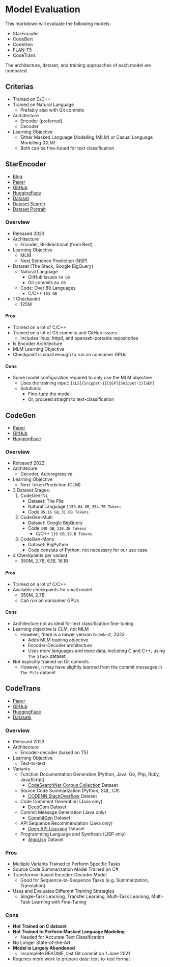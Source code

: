 # Model Evaluation

This markdown will evaluate the following models:

- StarEncoder
- CodeBert
- CodeGen
- FLAN-T5
- CodeTrans

The architecture, dataset, and training approaches of each model are compared.

## Criterias

- Trained on C/C++
- Trained on Natural Language
  - Prefably also with Git commits
- Architecture
  - Encoder (preferred)
  - Decoder
- Learning Objective
  - Either Masked Language Modelling (MLM) or Casual Language Modelling (CLM)
  - Both can be fine-tuned for text classification

## StarEncoder

- [Blog](https://huggingface.co/blog/starcoder)
- [Paper](https://arxiv.org/pdf/2305.06161.pdf)
- [GitHub](https://github.com/bigcode-project/bigcode-encoder)
- [HuggingFace](https://huggingface.co/bigcode/starencoder)
- [Dataset](https://huggingface.co/datasets/bigcode/starcoderdata)
- [Dataset Search](https://huggingface.co/spaces/bigcode/search)
- [Dataset Portrait](https://stack.dataportraits.org/)

### Overview

- Released 2023
- Architecture
  - Encoder, Bi-directional (from Bert)
- Learning Objective
  - MLM
  - Next Sentence Prediction (NSP)
- Dataset (The Stack, Google BigQuery)
  - Natural Language
    - GitHub issues `54 GB`
    - Git commits `64 GB`
  - Code: Over 80 Languages
    - C/C++ `103 GB`
- 1 Checkpoint
  - 125M

#### Pros

- Trained on a lot of C/C++
- Trained on a lot of Git commits and GitHub issues
  - Includes linux, httpd, and openssh-portable repositories
- Is Encoder Architecture
- MLM Learning Objective
- Checkpoint is small enough to run on consumer GPUs

#### Cons

- Some model configuration required to only use the MLM objective
  - Uses the training input: `[CLS]{Snippet-1}[SEP]{Snippet-2}[SEP]`
  - Solutions:
    - Fine-tune the model
    - Or, proceed straight to text-classification

## CodeGen

- [Paper](https://arxiv.org/pdf/2203.13474.pdf)
- [GitHub](https://github.com/salesforce/CodeGen)
- [HuggingFace](https://huggingface.co/docs/transformers/model_doc/codegen)

### Overview

- Released 2022
- Architecure
  - Decoder, Autoregressive
- Learning Objective
  - Next-token Prediction (CLM)
- 3 Dataset Stages:
  1. CodeGen-NL
     - Dataset: The Pile
     - Natural Language `1159.04 GB`, `354.7B Tokens`
     - Code `95.16 GB`, `31.6B Tokens`
  2. CodeGen-Multi
     - Dataset: Google BigQuery
     - Code `340 GB`, `119.3B Tokens`
       - C/C++ `119 GB`, `19.B Tokens`
  3. CodeGen-Mono
     - Dataset: BigPython
     - Code consists of Python, not necessary for our use case
- 4 Checkpoints per variant
  - 350M, 2.7B, 6.1B, 16.1B

#### Pros

- Trained on a lot of C/C++
- Available checkpoints for small model
  - 350M, 2.7B
  - Can run on consumer GPUs

#### Cons

- Architecture not as ideal for text classification fine-tuning
- Learning objective is CLM, not MLM
  - However, there is a newer version `CodeGen2`, 2023
    - Adds MLM training objective
    - Encoder-Decoder architecture
    - Uses more languages and more data, including C and C++, using `The Stack` dataset
- Not explicitly trained on Git commits
  - However, it may have slightly learned from the commit messages in `The Pile` dataset

## CodeTrans

- [Paper](https://arxiv.org/abs/2104.02443)
- [GitHub](https://github.com/agemagician/CodeTrans)
- [HuggingFace](https://huggingface.co/models?search=code_trans)
- [Datasets](https://www.dropbox.com/sh/mzxa2dq30gnot29/AABIf7wPxH5Oe0PZHJ5jPV22a?dl=0)

### Overview

- Released 2023
- Architecture
  - Encoder-decoder (based on T5)
- Learning Objective
  - Text-to-text
- Variants
  - Function Documentation Generation (Python, Java, Go, Php, Ruby, JavaScript)
    - [CodeSearchNet Corpus Collection](https://github.com/github/CodeSearchNet) Dataset
  - Source Code Summarization (Python, SQL, C#)
    - [CODENN StackOverflow](https://github.com/sriniiyer/codenn) Dataset
  - Code Comment Generation (Java only)
    - [DeepCom](https://github.com/xing-hu/DeepCom) Dataset
  - Commit Message Generation (Java only)
    - [CommitGen](https://sjiang1.github.io/commitgen) Dataset
  - API Sequence Recommendation (Java only)
    - [Deep API Learning](https://github.com/guxd/deepAPI) Dataset
  - Programming Language and Synthesis (LISP only)
    - [AlgoLisp](https://github.com/nearai/program_synthesis/tree/master/program_synthesis/algolisp) Dataset

### Pros

- Multiple Variants Trained to Perform Specific Tasks
- Source Code Summarization Model Trained on C#
- Transformer-based Encoder-Decoder Model
  - Good for Sequence-to-Sequence Tasks (e.g. Summarization, Translation)
- Uses and Evaluates Different Training Stratagies
  - Single-Task Learning, Transfer Learning, Multi-Task Learning, Multi-Task Learning with Fine-Tuning

### Cons

- **Not Trained on C dataset**
- **Not Trained to Perform Masked Language Modeling**
  - Needed for Accurate Text Classification
- No Longer State-of-the-Art
- **Model is Largely Abandoned**
  - Incomplete README, last Git commit on 1 June 2021
- Requires more work to prepare data: text-to-text format
